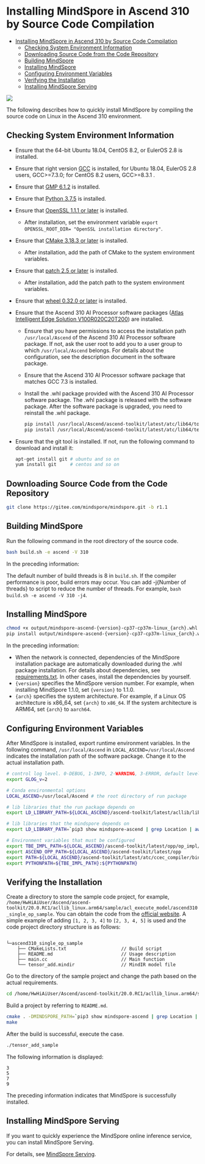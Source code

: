 ﻿# Installing MindSpore in Ascend 310 by Source Code Compilation

<!-- TOC -->

- [Installing MindSpore in Ascend 310 by Source Code Compilation](#installing-mindspore-in-ascend-310-by-source-code-compilation)
    - [Checking System Environment Information](#checking-system-environment-information)
    - [Downloading Source Code from the Code Repository](#downloading-source-code-from-the-code-repository)
    - [Building MindSpore](#building-mindspore)
    - [Installing MindSpore](#installing-mindspore)
    - [Configuring Environment Variables](#configuring-environment-variables)
    - [Verifying the Installation](#verifying-the-installation)
    - [Installing MindSpore Serving](#installing-mindspore-serving)

<!-- /TOC -->

<a href="https://gitee.com/mindspore/docs/blob/r1.1/install/mindspore_ascend310_install_source_en.md" target="_blank"><img src="https://gitee.com/mindspore/docs/raw/r1.1/resource/_static/logo_source.png"></a>

The following describes how to quickly install MindSpore by compiling the source code on Linux in the Ascend 310 environment.

## Checking System Environment Information

- Ensure that the 64-bit Ubuntu 18.04, CentOS 8.2, or EulerOS 2.8 is installed.
- Ensure that right version [GCC](http://ftp.gnu.org/gnu/gcc/) is installed, for Ubuntu 18.04, EulerOS 2.8 users, GCC>=7.3.0; for CentOS 8.2 users, GCC>=8.3.1 .
- Ensure that [GMP 6.1.2](https://gmplib.org/download/gmp/gmp-6.1.2.tar.xz) is installed.
- Ensure that [Python 3.7.5](https://www.python.org/ftp/python/3.7.5/Python-3.7.5.tgz) is installed.
- Ensure that [OpenSSL 1.1.1 or later](https://github.com/openssl/openssl.git) is installed.
    - After installation, set the environment variable `export OPENSSL_ROOT_DIR= "OpenSSL installation directory"`.
- Ensure that [CMake 3.18.3 or later](https://cmake.org/download/) is installed.
    - After installation, add the path of CMake to the system environment variables.
- Ensure that [patch 2.5 or later](http://ftp.gnu.org/gnu/patch/) is installed.
    - After installation, add the patch path to the system environment variables.
- Ensure that [wheel 0.32.0 or later](https://pypi.org/project/wheel/) is installed.
- Ensure that the Ascend 310 AI Processor software packages ([Atlas Intelligent Edge Solution V100R020C20T200](https://support.huawei.com/enterprise/zh/ascend-computing/atlas-intelligent-edge-solution-pid-251167903/software/252198033)) are installed.
    - Ensure that you have permissions to access the installation path `/usr/local/Ascend` of the Ascend 310 AI Processor software package. If not, ask the user root to add you to a user group to which `/usr/local/Ascend` belongs. For details about the configuration, see the description document in the software package.
    - Ensure that the Ascend 310 AI Processor software package that matches GCC 7.3 is installed.
    - Install the .whl package provided with the Ascend 310 AI Processor software package. The .whl package is released with the software package. After the software package is upgraded, you need to reinstall the .whl package.

        ```bash
        pip install /usr/local/Ascend/ascend-toolkit/latest/atc/lib64/topi-{version}-py3-none-any.whl
        pip install /usr/local/Ascend/ascend-toolkit/latest/atc/lib64/te-{version}-py3-none-any.whl
        ```

- Ensure that the git tool is installed.
    If not, run the following command to download and install it:

    ```bash
    apt-get install git # ubuntu and so on
    yum install git     # centos and so on
    ```

## Downloading Source Code from the Code Repository

```bash
git clone https://gitee.com/mindspore/mindspore.git -b r1.1
```

## Building MindSpore

Run the following command in the root directory of the source code.

```bash
bash build.sh -e ascend -V 310
```

In the preceding information:

The default number of build threads is 8 in `build.sh`. If the compiler performance is poor, build errors may occur. You can add -j{Number of threads} to script to reduce the number of threads. For example, `bash build.sh -e ascend -V 310 -j4`.

## Installing MindSpore

```bash
chmod +x output/mindspore-ascend-{version}-cp37-cp37m-linux_{arch}.whl
pip install output/mindspore-ascend-{version}-cp37-cp37m-linux_{arch}.whl -i https://pypi.tuna.tsinghua.edu.cn/simple
```

In the preceding information:

- When the network is connected, dependencies of the MindSpore installation package are automatically downloaded during the .whl package installation. For details about dependencies, see [requirements.txt](https://gitee.com/mindspore/mindspore/blob/r1.1/requirements.txt). In other cases, install the dependencies by yourself.
- `{version}` specifies the MindSpore version number. For example, when installing MindSpore 1.1.0, set `{version}` to 1.1.0.
- `{arch}` specifies the system architecture. For example, if a Linux OS architecture is x86_64, set `{arch}` to `x86_64`. If the system architecture is ARM64, set `{arch}` to `aarch64`.

## Configuring Environment Variables

After MindSpore is installed, export runtime environment variables. In the following command, `/usr/local/Ascend` in `LOCAL_ASCEND=/usr/local/Ascend` indicates the installation path of the software package. Change it to the actual installation path.

```bash
# control log level. 0-DEBUG, 1-INFO, 2-WARNING, 3-ERROR, default level is WARNING.
export GLOG_v=2

# Conda environmental options
LOCAL_ASCEND=/usr/local/Ascend # the root directory of run package

# lib libraries that the run package depends on
export LD_LIBRARY_PATH=${LOCAL_ASCEND}/ascend-toolkit/latest/acllib/lib64:${LOCAL_ASCEND}/ascend-toolkit/latest/atc/lib64:${LOCAL_ASCEND}/driver/lib64:${LOCAL_ASCEND}/opp/op_impl/built-in/ai_core/tbe/op_tiling:${LD_LIBRARY_PATH}

# lib libraries that the mindspore depends on
export LD_LIBRARY_PATH=`pip3 show mindspore-ascend | grep Location | awk '{print $2"/mindspore/lib"}' | xargs realpath`:${LD_LIBRARY_PATH}

# Environment variables that must be configured
export TBE_IMPL_PATH=${LOCAL_ASCEND}/ascend-toolkit/latest/opp/op_impl/built-in/ai_core/tbe            # TBE operator implementation tool path
export ASCEND_OPP_PATH=${LOCAL_ASCEND}/ascend-toolkit/latest/opp                                       # OPP path
export PATH=${LOCAL_ASCEND}/ascend-toolkit/latest/atc/ccec_compiler/bin/:${PATH}                       # TBE operator compilation tool path
export PYTHONPATH=${TBE_IMPL_PATH}:${PYTHONPATH}                                                       # Python library that TBE implementation depends on
```

## Verifying the Installation

Create a directory to store the sample code project, for example, `/home/HwHiAiUser/Ascend/ascend-toolkit/20.0.RC1/acllib_linux.arm64/sample/acl_execute_model/ascend310_single_op_sample`. You can obtain the code from the [official website](https://obs.dualstack.cn-north-4.myhuaweicloud.com/mindspore-website/sample_resources/ascend310_single_op_sample.zip). A simple example of adding `[1, 2, 3, 4]` to `[2, 3, 4, 5]` is used and the code project directory structure is as follows:

```text

└─ascend310_single_op_sample
    ├── CMakeLists.txt                    // Build script
    ├── README.md                         // Usage description
    ├── main.cc                           // Main function
    └── tensor_add.mindir                 // MindIR model file
```

Go to the directory of the sample project and change the path based on the actual requirements.

```bash
cd /home/HwHiAiUser/Ascend/ascend-toolkit/20.0.RC1/acllib_linux.arm64/sample/acl_execute_model/ascend310_single_op_sample
```

Build a project by referring to `README.md`.

```bash
cmake . -DMINDSPORE_PATH=`pip3 show mindspore-ascend | grep Location | awk '{print $2"/mindspore"}' | xargs realpath`
make
```

After the build is successful, execute the case.

```bash
./tensor_add_sample
```

The following information is displayed:

```text
3
5
7
9
```

The preceding information indicates that MindSpore is successfully installed.

## Installing MindSpore Serving

If you want to quickly experience the MindSpore online inference service, you can install MindSpore Serving.

For details, see [MindSpore Serving](https://gitee.com/mindspore/serving/blob/r1.1/README.md).
